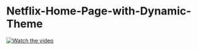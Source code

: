 # Netflix-Home-Page-with-Dynamic-Theme
[![Watch the video](https://img.youtube.com/vi/HtJRhCF-sUk/maxresdefault.jpg)](https://youtu.be/HtJRhCF-sUk)
